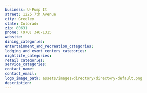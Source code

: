 ```yaml
---
business: U-Pump It
street: 1225 7th Avenue
city: Greeley
state: Colorado
zip: 80631
phone: (970) 346-1315
website: 
dining_categories: 
entertainment_and_recreation_categories: 
lodging_and_event_centers_categories: 
nightlife_categories: 
retail_categories: 
service_categories: 
contact_name: 
contact_email: 
logo_image_path: assets/images/directory/directory-default.png
description: 
---
```

